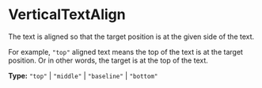 # VerticalTextAlign

The text is aligned so that the target position is at the given side of the text.

For example, `"top"` aligned text means the top of the text is at the target position. Or in other words, the target is at the top of the text.

**Type:** `"top"` | `"middle"` | `"baseline"` | `"bottom"`

